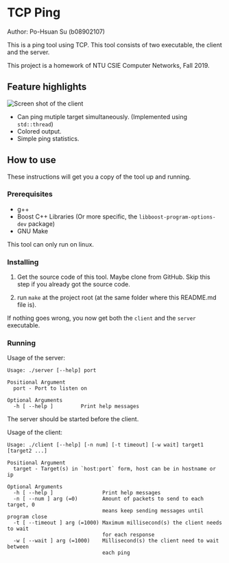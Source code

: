 # TCP Ping

Author: Po-Hsuan Su (b08902107)

This is a ping tool using TCP. This tool consists of two executable, the client and the server.

This project is a homework of NTU CSIE Computer Networks, Fall 2019.

## Feature highlights

![Screen shot of the client](https://i.imgur.com/Y7p6sDQ.png)

- Can ping mutiple target simultaneously. (Implemented using `std::thread`)
- Colored output.
- Simple ping statistics.

## How to use

These instructions will get you a copy of the tool up and running.

### Prerequisites

- g++
- Boost C++ Libraries (Or more specific, the `libboost-program-options-dev` package)
- GNU Make

This tool can only run on linux.

### Installing

1. Get the source code of this tool. Maybe clone from GitHub. Skip this step if you already got the source code.

2. run `make` at the project root (at the same folder where this README.md file is).

If nothing goes wrong, you now get both the `client` and the `server` executable.

### Running

Usage of the server:

```text
Usage: ./server [--help] port

Positional Argument
  port - Port to listen on

Optional Arguments
  -h [ --help ]         Print help messages
```

The server should be started before the client.

Usage of the client:

```text
Usage: ./client [--help] [-n num] [-t timeout] [-w wait] target1 [target2 ...]

Positional Argument
  target - Target(s) in `host:port` form, host can be in hostname or ip

Optional Arguments
  -h [ --help ]                Print help messages
  -n [ --num ] arg (=0)        Amount of packets to send to each target, 0
                               means keep sending messages until program close
  -t [ --timeout ] arg (=1000) Maximum millisecond(s) the client needs to wait
                               for each response
  -w [ --wait ] arg (=1000)    Millisecond(s) the client need to wait between
                               each ping
```
